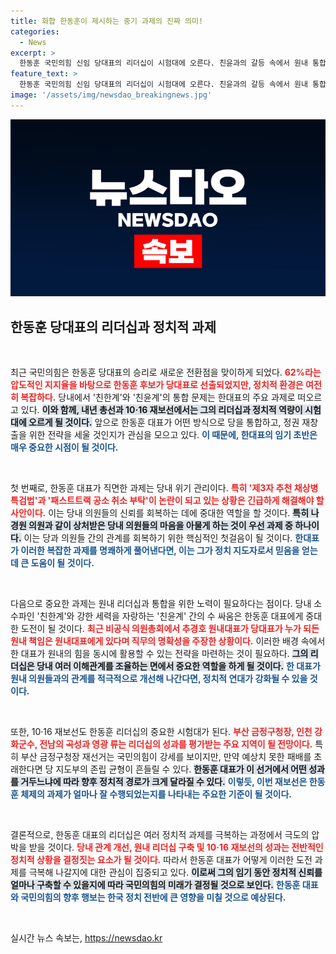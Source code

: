 ```yaml
---
title: 화합 한동훈이 제시하는 중기 과제의 진짜 의미!
categories:
  - News
excerpt: >
  한동훈 국민의힘 신임 당대표의 리더십이 시험대에 오른다. 친윤과의 갈등 속에서 원내 통합과 특검법 공세 대응이 주요 과제. 10·16 재보선이 그의 정치적 성과를 가를 중요한 시금석으로 지목된다.
feature_text: >
  한동훈 국민의힘 신임 당대표의 리더십이 시험대에 오른다. 친윤과의 갈등 속에서 원내 통합과 특검법 공세 대응이 주요 과제. 10·16 재보선이 그의 정치적 성과를 가를 중요한 시금석으로 지목된다.
image: '/assets/img/newsdao_breakingnews.jpg'
---
```


<p><img src="/assets/img/newsdao_breakingnews.jpg" alt="implanttips 속보" /></p>

<h2 data-ke-size="size26">한동훈 당대표의 리더십과 정치적 과제</h2>

<p data-ke-size="size16">&nbsp;</p>

<p>최근 국민의힘은 한동훈 당대표의 승리로 새로운 전환점을 맞이하게 되었다. <b><span style="color: #ee2323;">62%라는 압도적인 지지율을 바탕으로 한동훈 후보가 당대표로 선출되었지만, 정치적 환경은 여전히 복잡하다.</span></b> 당내에서 '친한계'와 '친윤계'의 통합 문제는 한대표의 주요 과제로 떠오르고 있다. <b><span style="background-color: #21538527;">이와 함께, 내년 총선과 10·16 재보선에서는 그의 리더십과 정치적 역량이 시험대에 오르게 될 것이다.</span></b> 앞으로 한동훈 대표가 어떤 방식으로 당을 통합하고, 정권 재창출을 위한 전략을 세울 것인지가 관심을 모으고 있다. <b><span style="color: #1a5490;">이 때문에, 한대표의 임기 초반은 매우 중요한 시점이 될 것이다.</span></b></p>

<p data-ke-size="size16">&nbsp;</p>

<p>첫 번째로, 한동훈 대표가 직면한 과제는 당내 위기 관리이다. <b><span style="color: #ee2323;">특히 '제3자 추천 채상병 특검법'과 '패스트트랙 공소 취소 부탁'이 논란이 되고 있는 상황은 긴급하게 해결해야 할 사안이다.</span></b> 이는 당내 의원들의 신뢰를 회복하는 데에 중대한 역할을 할 것이다. <b><span style="background-color: #21538527;">특히 나경원 의원과 같이 상처받은 당내 의원들의 마음을 아물게 하는 것이 우선 과제 중 하나이다.</span></b> 이는 당과 의원들 간의 관계를 회복하기 위한 핵심적인 첫걸음이 될 것이다. <b><span style="color: #1a5490;">한대표가 이러한 복잡한 과제를 명쾌하게 풀어낸다면, 이는 그가 정치 지도자로서 믿음을 얻는 데 큰 도움이 될 것이다.</span></b></p>

<p data-ke-size="size16">&nbsp;</p>

<p>다음으로 중요한 과제는 원내 리더십과 통합을 위한 노력이 필요하다는 점이다. 당내 소수파인 '친한계'와 강한 세력을 자랑하는 '친윤계' 간의 수 싸움은 한동훈 대표에게 중대한 도전이 될 것이다. <b><span style="color: #ee2323;">최근 비공식 의원총회에서 추경호 원내대표가 당대표가 누가 되든 원내 책임은 원내대표에게 있다며 직무의 명확성을 주장한 상황이다.</span></b> 이러한 배경 속에서 한 대표가 원내의 힘을 동시에 활용할 수 있는 전략을 마련하는 것이 필요하다. <b><span style="background-color: #21538527;">그의 리더십은 당내 여러 이해관계를 조율하는 면에서 중요한 역할을 하게 될 것이다.</span></b> <b><span style="color: #1a5490;">한 대표가 원내 의원들과의 관계를 적극적으로 개선해 나간다면, 정치적 연대가 강화될 수 있을 것이다.</span></b></p>

<p data-ke-size="size16">&nbsp;</p>

<p>또한, 10·16 재보선도 한동훈 리더십의 중요한 시험대가 된다. <b><span style="color: #ee2323;">부산 금정구청장, 인천 강화군수, 전남의 곡성과 영광 류는 리더십의 성과를 평가받는 주요 지역이 될 전망이다.</span></b> 특히 부산 금정구청장 재선거는 국민의힘이 강세를 보이지만, 만약 예상치 못한 패배를 초래한다면 당 지도부의 존립 균형이 흔들릴 수 있다. <b><span style="background-color: #21538527;">한동훈 대표가 이 선거에서 어떤 성과를 거두느냐에 따라 향후 정치적 경로가 크게 달라질 수 있다.</span></b> <b><span style="color: #1a5490;">이렇듯, 이번 재보선은 한동훈 체제의 과제가 얼마나 잘 수행되었는지를 나타내는 주요한 기준이 될 것이다.</span></b></p>

<p data-ke-size="size16">&nbsp;</p>

<p>결론적으로, 한동훈 대표의 리더십은 여러 정치적 과제를 극복하는 과정에서 극도의 압박을 받을 것이다. <b><span style="color: #ee2323;">당내 관계 개선, 원내 리더십 구축 및 10·16 재보선의 성과는 전반적인 정치적 상황을 결정짓는 요소가 될 것이다.</span></b> 따라서 한동훈 대표가 어떻게 이러한 도전 과제를 극복해 나갈지에 대한 관심이 집중되고 있다. <b><span style="background-color: #21538527;">이로써 그의 임기 동안 정치적 신뢰를 얼마나 구축할 수 있을지에 따라 국민의힘의 미래가 결정될 것으로 보인다.</span></b> <b><span style="color: #1a5490;">한동훈 대표와 국민의힘의 향후 행보는 한국 정치 전반에 큰 영향을 미칠 것으로 예상된다.</span></b></p>

<p data-ke-size="size16">&nbsp;</p>
실시간 뉴스 속보는, <a href="https://newsdao.kr" rel="dofollow">https://newsdao.kr</a>


